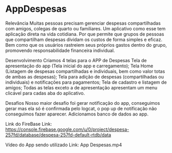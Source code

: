 # AppDespesas

Relevância
Muitas pessoas precisam gerenciar despesas compartilhadas com amigos, colegas de quarto ou familiares. Um aplicativo como esse tem aplicação direta na vida cotidiana.
Por que permite que grupos de pessoas que compartilham despesas dividam os custos de forma simples e eficaz. Bem como que os usuários rastreiem seus próprios gastos dentro do grupo, promovendo responsabilidade financeira individual.

Desenvolvimento
Criamos 4 telas para o APP de Despesas
Tela de apresentação do app (Tela inicial do app e carregamento);
Tela Home (Listagem de despesas compartilhadas e individuais, bem como valor totas de ambas as despesas);
Tela para adição de despesas (compartilhadas ou individuais) e notificações para pagamentos;
Tela de cadastro e listagem de amigos;
Todas as telas exceto a de apresentação apresentam um menu clicável para cadas aba do aplicativo.

Desafios
Nosso maior desafio foi gerar notificação do app, conseguimos gerar mas ela só é confirmada pelo logcat, o pop up de notificação não conseguimos fazer aparecer.
Adicionamos banco de dados ao app.

Link do FireBase
Link: https://console.firebase.google.com/u/0/project/despesa-257fd/database/despesa-257fd-default-rtdb/data

Vídeo do App sendo utilizado
Link: App Despesas.mp4
